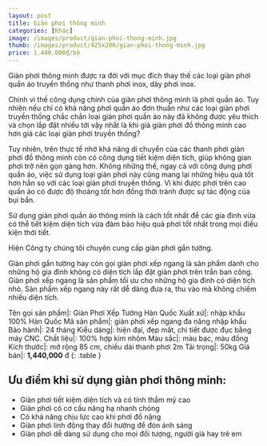 ```yaml
---
layout: post
title: Giàn phơi thông minh
categories: [Khác]
image: /images/product/gian-phoi-thong-minh.jpg
thumb: /images/product/425x200/gian-phoi-thong-minh.jpg
price: 1.440.000₫/bộ
---
```


Giàn phơi thông minh được ra đời với mục đích thay thế các loại giàn phơi quần áo truyền thống như thanh phơi inox, dây phơi inox. 

Chính vì thế công dụng chính của giàn phơi thông minh là phơi quần áo.
Tuy nhiên nếu chỉ có khả năng phơi quần áo đơn thuần như các loại giàn phơi truyền thống chắc chắn loại giàn phơi quần áo này đã không được yêu thích và chọn lắp đặt nhiều tới vậy nhất là khi giá giàn phơi đồ thông minh cao hơn giá các loại giàn phơi truyền thống?

Tuy nhiên, trên thực tế nhờ khả năng di chuyển của các thanh phơi giàn phơi đồ thông minh còn có công dụng tiết kiệm diện tích, giúp không gian phơi trở nên gọn gàng hơn. Không những thế, ngay cả với công dụng phơi quần áo, việc sử dụng loại giàn phơi này cũng mang lại những hiệu quả tốt hơn hẳn so với các loại giàn phơi truyền thống. Vì khi được phơi trên cao quần áo có được độ thoáng tốt hơn đồng thời tránh được sự tác động của bụi bẩn.

Sử dụng giàn phơi quần áo thông minh là cách tốt nhất để các gia đình vừa có thể tiết kiệm diện tích vừa đảm bảo hiệu quả phơi tốt nhất trong mọi điều kiện thời tiết.

Hiện Công ty chúng tôi chuyên cung cấp giàn phơi gắn tường.

Giàn phơi gắn tường hay còn gọi giàn phơi xếp ngang là sản phẩm dành cho những hộ gia đình không có diện tích lắp đặt giàn phơi trên trần ban công. Giàn phơi xếp ngang là sản phẩm tối ưu cho những hộ gia đình có diện tích nhỏ. Sản phẩm xếp ngang này rất dễ dàng đưa ra, thu vào mà không chiếm nhiều diện tích.

Tên gọi sản phẩm|: Giàn Phơi Xếp Tường Hàn Quốc
Xuất xứ|: nhập khẩu 100% Hàn Quốc
Mã sản phẩm|: giàn phơi xếp ngang đa năng nhập khẩu
Bảo hành|: 24 tháng
Kiểu dáng|: hiện đại, đẹp mắt, chi tiết được đục bằng máy CNC.
Chất liệu|: 100% hợp kim nhôm
Màu sắc|: màu bạc, màu đồng
Kích thước|: mở rộng 85 cm, chiều dài thanh phơi 2m
Tải trọng|: 50kg
Giá bán|: **1,440,000** đ
{: .table }

## Ưu điểm khi sử dụng giàn phơi thông minh:

- Giàn phơi tiết kiệm diện tích và có tính thẩm mỹ cao
- Giàn phơi có cơ cấu nâng hạ nhanh chóng
- Có khả năng chịu lực cao khi phơi đồ nặng
- Giàn phơi linh động thay đổi hướng để đón ánh sáng
- Giàn phơi dễ dàng sử dụng cho mọi đối tượng, người già hay trẻ em